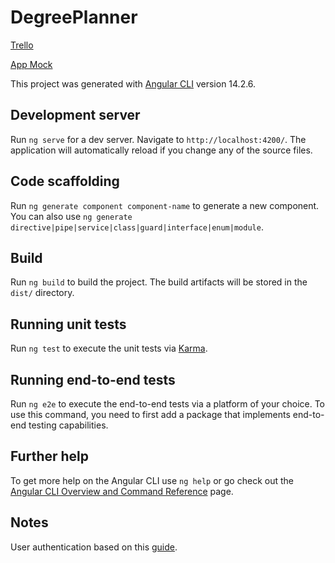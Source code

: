 # DegreePlanner

[Trello](https://trello.com/b/5azILvS6/degree-planner)

[App Mock](https://www.figma.com/file/K0sNVr6eqEi1K9epah7Gt4/Degree-Planner?node-id=0%3A1&t=AB3KTZ9B27FMM2R6-1)

This project was generated with [Angular CLI](https://github.com/angular/angular-cli) version 14.2.6.

## Development server

Run `ng serve` for a dev server. Navigate to `http://localhost:4200/`. The application will automatically reload if you change any of the source files.

## Code scaffolding

Run `ng generate component component-name` to generate a new component. You can also use `ng generate directive|pipe|service|class|guard|interface|enum|module`.

## Build

Run `ng build` to build the project. The build artifacts will be stored in the `dist/` directory.

## Running unit tests

Run `ng test` to execute the unit tests via [Karma](https://karma-runner.github.io).

## Running end-to-end tests

Run `ng e2e` to execute the end-to-end tests via a platform of your choice. To use this command, you need to first add a package that implements end-to-end testing capabilities.

## Further help

To get more help on the Angular CLI use `ng help` or go check out the [Angular CLI Overview and Command Reference](https://angular.io/cli) page.

## Notes
User authentication based on this [guide](https://www.positronx.io/full-angular-firebase-authentication-system/).
